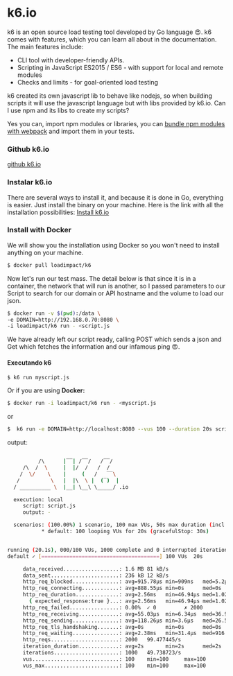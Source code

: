 # k6.io
k6 is an open source load testing tool developed by Go language 😍. k6 comes with features, which you can learn all about in the documentation. The main features include:

- CLI tool with developer-friendly APIs.
- Scripting in JavaScript ES2015 / ES6 - with support for local and remote modules
- Checks and limits - for goal-oriented load testing

k6 created its own javascript lib to behave like nodejs, so when building scripts it will use the javascript language but with libs provided by k6.io.
Can I use npm and its libs to create my scripts?

Yes you can, import npm modules or libraries, you can [bundle npm modules with webpack](https://k6.io/docs/using-k6/modules/#bundling-node-modules) and import them in your tests.

### Github k6.io
[github k6.io](https://github.com/k6io/k6)

### Instalar k6.io
There are several ways to install it, and because it is done in Go, everything is easier. Just install the binary on your machine. Here is the link with all the installation possibilities:
[Install k6.io](https://k6.io/docs/getting-started/installation/)

### Install with Docker
We will show you the installation using Docker so you won't need to install anything on your machine.

```bash
$ docker pull loadimpact/k6
```

Now let's run our test mass. The detail below is that since it is in a container, the network that will run is another, so I passed parameters to our Script to search for our domain or API hostname and the volume to load our json.

```bash
$ docker run -v $(pwd):/data \
-e DOMAIN=http://192.168.0.70:8080 \
-i loadimpact/k6 run - <script.js
```
We have already left our script ready, calling POST which sends a json and Get which fetches the information and our infamous ping 😍.

#### Executando k6

```bash
$ k6 run myscript.js
```
Or if you are using **Docker:**
```bash
$ docker run -i loadimpact/k6 run - <myscript.js
```
or

```bash
$  k6 run -e DOMAIN=http://localhost:8080 --vus 100 --duration 20s script.js

```

output:
```bash

          /\      |‾‾| /‾‾/   /‾‾/   
     /\  /  \     |  |/  /   /  /    
    /  \/    \    |     (   /   ‾‾\  
   /          \   |  |\  \ |  (‾)  | 
  / __________ \  |__| \__\ \_____/ .io

  execution: local
     script: script.js
     output: -

  scenarios: (100.00%) 1 scenario, 100 max VUs, 50s max duration (incl. graceful stop):
           * default: 100 looping VUs for 20s (gracefulStop: 30s)


running (20.1s), 000/100 VUs, 1000 complete and 0 interrupted iterations
default ✓ [======================================] 100 VUs  20s

     data_received..................: 1.6 MB 81 kB/s
     data_sent......................: 236 kB 12 kB/s
     http_req_blocked...............: avg=915.78µs min=909ns   med=5.2µs    max=28.05ms p(90)=9.32µs   p(95)=188.61µs
     http_req_connecting............: avg=888.55µs min=0s      med=0s       max=27.65ms p(90)=0s       p(95)=2.91µs  
     http_req_duration..............: avg=2.56ms   min=46.94µs med=1.02ms   max=27.01ms p(90)=6.83ms   p(95)=9.41ms  
       { expected_response:true }...: avg=2.56ms   min=46.94µs med=1.02ms   max=27.01ms p(90)=6.83ms   p(95)=9.41ms  
     http_req_failed................: 0.00%  ✓ 0         ✗ 2000 
     http_req_receiving.............: avg=55.03µs  min=6.34µs  med=36.93µs  max=3.45ms  p(90)=92.03µs  p(95)=112.41µs
     http_req_sending...............: avg=118.26µs min=3.6µs   med=26.56µs  max=25.99ms p(90)=180.94µs p(95)=447.84µs
     http_req_tls_handshaking.......: avg=0s       min=0s      med=0s       max=0s      p(90)=0s       p(95)=0s      
     http_req_waiting...............: avg=2.38ms   min=31.4µs  med=916.17µs max=21.12ms p(90)=6.53ms   p(95)=9.19ms  
     http_reqs......................: 2000   99.477445/s
     iteration_duration.............: avg=2s       min=2s      med=2s       max=2.03s   p(90)=2.02s    p(95)=2.03s   
     iterations.....................: 1000   49.738723/s
     vus............................: 100    min=100     max=100
     vus_max........................: 100    min=100     max=100

```